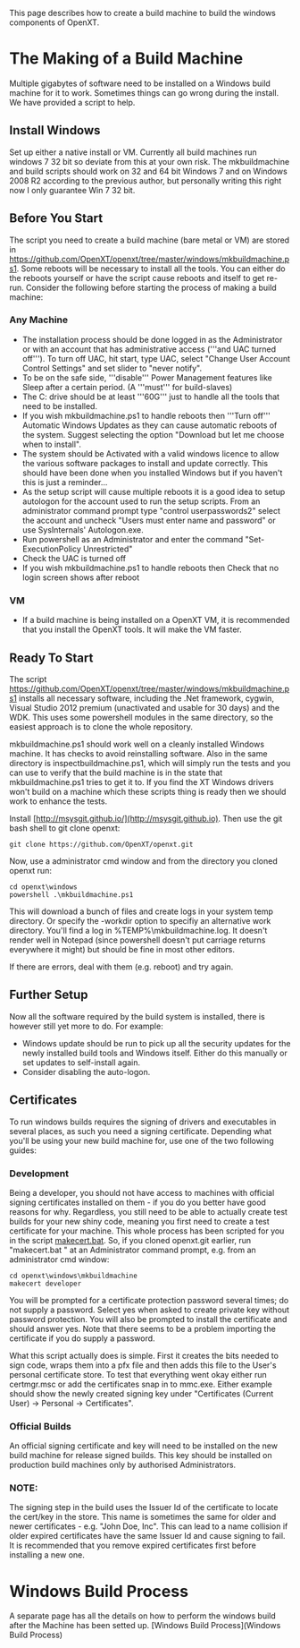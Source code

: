 This page describes how to create a build machine to build the windows components of OpenXT.

# The Making of a Build Machine

Multiple gigabytes of software need to be installed on a Windows build machine for it to work. Sometimes things can go wrong during the install. We have provided a script to help.

## Install Windows

Set up either a native install or VM. Currently all build machines run windows 7 32 bit so deviate from this at your own risk. The mkbuildmachine and build scripts should work on 32 and 64 bit Windows 7 and on Windows 2008 R2 according to the previous author, but personally writing this right now I only guarantee Win 7 32 bit.

## Before You Start
The script you need to create a build machine (bare metal or VM) are stored in https://github.com/OpenXT/openxt/tree/master/windows/mkbuildmachine.ps1. Some reboots will be necessary to install all the tools. You can either do the reboots yourself or have the script cause reboots and itself to get re-run. Consider the following before starting the process of making a build machine:<br>

### Any Machine

* The installation process should be done logged in as the Administrator or with an account that has administrative access ('''and UAC turned off'''). To turn off UAC, hit start, type UAC, select "Change User Account Control Settings" and set slider to "never notify".
* To be on the safe side, '''disable''' Power Management features like Sleep after a certain period. (A '''must''' for build-slaves)
* The C: drive should be at least '''60G''' just to handle all the tools that need to be installed.
* If you wish mkbuildmachine.ps1 to handle reboots then '''Turn off''' Automatic Windows Updates as they can cause automatic reboots of the system. Suggest selecting the option "Download but let me choose when to install".
* The system should be Activated with a valid windows licence to allow the various software packages to install and update correctly. This should have been done when you installed Windows but if you haven't this is just a reminder...
* As the setup script will cause multiple reboots it is a good idea to setup autologon for the account used to run the setup scripts. From an administrator command prompt type "control userpasswords2" select the account and uncheck "Users must enter name and password" or use SysInternals' Autologon.exe.
* Run powershell as an Administrator and enter the command "Set-ExecutionPolicy Unrestricted"
* Check the UAC is turned off
* If you wish mkbuildmachine.ps1 to handle reboots then Check that no login screen shows after reboot

### VM

* If a build machine is being installed on a OpenXT VM, it is recommended that you install the OpenXT tools. It will make the VM faster.

## Ready To Start
The script https://github.com/OpenXT/openxt/tree/master/windows/mkbuildmachine.ps1 installs all necessary software, including the .Net framework, cygwin, Visual Studio 2012 premium (unactivated and usable for 30 days) and the WDK. This uses some powershell modules in the same directory, so the easiest approach is to clone the whole repository. 

mkbuildmachine.ps1 should work well on a cleanly installed Windows machine. It has checks to avoid reinstalling software. Also in the same directory is inspectbuildmachine.ps1, which will simply run the tests and you can use to verify that the build machine is in the state that mkbuildmachine.ps1 tries to get it to. If you find the XT Windows drivers won't build on a machine which these scripts thing is ready then we should work to enhance the tests. 

Install [http://msysgit.github.io/](http://msysgit.github.io). Then use the git bash shell to git clone openxt:

    git clone https://github.com/OpenXT/openxt.git 

Now, use a administrator cmd window and from the directory you cloned openxt run:

    cd openxt\windows
    powershell .\mkbuildmachine.ps1

This will download a bunch of files and create logs in your system temp directory. Or specify the -workdir option to specifiy an alternative work directory. You'll find a log in %TEMP%\mkbuildmachine.log. It doesn't render well in Notepad (since powershell doesn't put carriage returns everywhere it might) but should be fine in most other editors.

If there are errors, deal with them (e.g. reboot) and try again.

## Further Setup

Now all the software required by the build system is installed, there is however still yet more to do. For example:

* Windows update should be run to pick up all the security updates for the newly installed build tools and Windows itself. Either do this manually or set updates to self-install again.
* Consider disabling the auto-logon.

## Certificates
To run windows builds requires the signing of drivers and executables in several places, as such you need a signing certificate. Depending what you'll be using your new build machine for, use one of the two following guides:

### Development
Being a developer, you should not have access to machines with official signing certificates installed on them - if you do you better have good reasons for why. Regardless, you still need to be able to actually create test builds for your new shiny code, meaning you first need to create a test certificate for your machine. This whole process has been scripted for you in the script [makecert.bat](https://github.com/OpenXT/openxt/blob/master/windows/mkbuildmachine/makecert.bat). So, if you cloned openxt.git earlier, run "makecert.bat <Your Certificate Name>" at an Administrator command prompt, e.g. from an administrator cmd window:

    cd openxt\windows\mkbuildmachine
    makecert developer

You will be prompted for a certificate protection password several times; do not supply a password. Select yes when asked to create private key without password protection. You will also be prompted to install the certificate and should answer yes. Note that there seems to be a problem importing the certificate if you do supply a password.

What this script actually does is simple. First it creates the bits needed to sign code, wraps them into a pfx file and then adds this file to the User's personal certificate store. To test that everything went okay either run certmgr.msc or add the certificates snap in to mmc.exe. Either example should show the newly created signing key under "Certificates (Current User) -> Personal -> Certificates".

### Official Builds

An official signing certificate and key will need to be installed on the new build machine for release signed builds. This key should be installed on production build machines only by authorised Administrators.

### NOTE: 

The signing step in the build uses the Issuer Id of the certificate to locate the cert/key in the store. This name is sometimes the same for older and newer certificates - e.g. "John Doe, Inc". This can lead to a name collision if older expired certificates have the same Issuer Id and cause signing to fail. It is recommended that you remove expired certificates first before installing a new one.

# Windows Build Process

A separate page has all the details on how to perform the windows build after the Machine has been setted up.
[Windows Build Process](Windows Build Process)